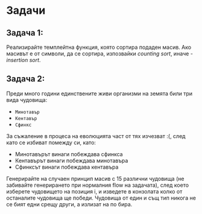 # Задачи

## Задача 1:
Реализирайте темплейтна функция, която сортира подаден масив. Ако масивът е от символи, да се сортира, изпозвайки *counting sort*, иначе - *insertion sort*.

## Задача 2:
Преди много години единствените живи организми на земята били три вида чудовища:
- ```Минотавър```
- ```Кентавър```
- ```Сфинкс```

За съжаление в процеса на еволюцията част от тях изчезват :(, след като се избиват помежду си, като:
- Минотавърът винаги побеждава сфинкса
- Кентавърът винаги побеждава минотавъра
- Сфинксът винаги побеждава кентавъра

Генерирайте на случаен принцип масив с 15 различни чудовища (не забивайте генерирането при нормалния flow на задачата), след което изберете чудовището на позиция i, и изведете в конзолата колко от останалите чудовища ще победи.
Чудовища от един и същ тип никога не се бият едни срещу други, а излизат на по бира.

